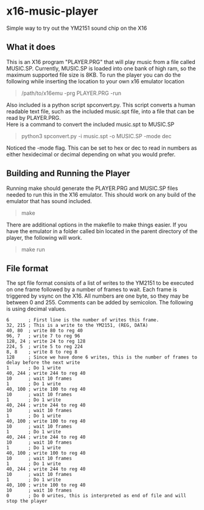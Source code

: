 # x16-music-player
Simple way to try out the YM2151 sound chip on the X16


## What it does
This is an X16 program "PLAYER.PRG" that will play music from a file called MUSIC.SP.
Currently, MUSIC.SP is loaded into one bank of high ram, so the maximum supported file size is 8KB.
To run the player you can do the following while inserting the location to your own x16 emulator location
> /path/to/x16emu -prg PLAYER.PRG -run

Also included is a python script spconvert.py.  This script converts a human readable text file, such as the included music.spt file, into a file that can be read by PLAYER.PRG.  
Here is a command to convert the included music.spt to MUSIC.SP
>python3 spconvert.py -i music.spt -o MUSIC.SP -mode dec

Noticed the -mode flag.  This can be set to hex or dec to read in numbers as either hexidecimal or decimal depending on what you would prefer.

## Building and Running the Player

Running make should generate the PLAYER.PRG and MUSIC.SP files needed to run this in the X16 emulator.  This should work on any build of the emulator that has sound included.
>make

There are additional options in the makefile to make things easier.  If you have the emulator in a folder called bin located in the parent directory of the player, the following will work.
>make run

## File format
The spt file format consists of a list of writes to the YM2151 to be executed on one frame followed by a number of frames to wait.  Each frame is triggered by vsync on the X16.  All numbers are one byte, so they may be between 0 and 255.
Comments can be added by semicolon.  The following is using decimal values.
```
6       ; First line is the number of writes this frame.
32, 215 ; This is a write to the YM2151, (REG, DATA)
40, 80  ; write 80 to reg 40
96, 7   ; write 7 to reg 96
128, 24	; write 24 to reg 128
224, 5	; write 5 to reg 224
8, 8    ; write 8 to reg 8
128     ; Since we have done 6 writes, this is the number of frames to delay before the next write
1       ; Do 1 write
40, 244 ; write 244 to reg 40
10      ; wait 10 frames
1       ; Do 1 write
40, 100 ; write 100 to reg 40
10      ; wait 10 frames
1       ; Do 1 write
40, 244 ; write 244 to reg 40
10      ; wait 10 frames
1       ; Do 1 write
40, 100 ; write 100 to reg 40
10      ; wait 10 frames
1       ; Do 1 write
40, 244 ; write 244 to reg 40
10      ; wait 10 frames
1       ; Do 1 write
40, 100 ; write 100 to reg 40
10      ; wait 10 frames
1       ; Do 1 write
40, 244 ; write 244 to reg 40
10      ; wait 10 frames
1       ; Do 1 write
40, 100 ; write 100 to reg 40
10      ; wait 10 frames
0       ; Do 0 writes, this is interpreted as end of file and will stop the player
```
